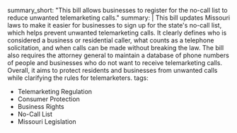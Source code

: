summary_short: "This bill allows businesses to register for the no-call list to reduce unwanted telemarketing calls."
summary: |
  This bill updates Missouri laws to make it easier for businesses to sign up for the state's no-call list, which helps prevent unwanted telemarketing calls. It clearly defines who is considered a business or residential caller, what counts as a telephone solicitation, and when calls can be made without breaking the law. The bill also requires the attorney general to maintain a database of phone numbers of people and businesses who do not want to receive telemarketing calls. Overall, it aims to protect residents and businesses from unwanted calls while clarifying the rules for telemarketers.
tags:
  - Telemarketing Regulation
  - Consumer Protection
  - Business Rights
  - No-Call List
  - Missouri Legislation
